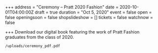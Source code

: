 +++
address = "Ceremony – Pratt 2020 Fashion"
date = 2020-10-01T04:00:00Z
draft = true
duration = "Oct 5, 2020"
event = false
open = false
openingsoon = false
shopslideshow = []
tickets = false
watchnow = false

+++
Download our digital book featuring the work of Pratt Fashion graduates from the class of 2020. 

    /uploads/ceremony_pdf.pdf
